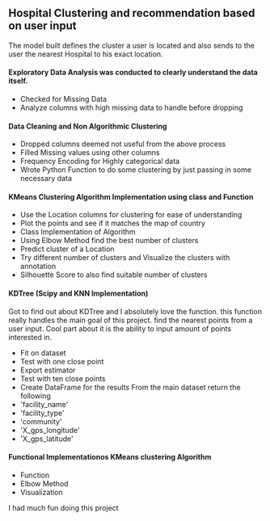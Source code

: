 ## Hospital Clustering and recommendation based on user input

  The model built defines the cluster a user is located and also sends to the user the nearest Hospital to his exact location.

#### Exploratory Data Analysis was conducted to clearly understand the data itself.
  * Checked for Missing Data
  * Analyze columns with high missing data to handle before dropping
#### Data Cleaning and Non Algorithmic Clustering
  * Dropped columns deemed not useful from the above process
  * Filled Missing values using other columns
  * Frequency Encoding for Highly categorical data
  * Wrote Python Function to do some clustering by just passing in some necessary data
#### KMeans Clustering Algorithm Implementation using class and Function
  * Use the Location columns for clustering for ease of understanding
  * Plot the points and see if it matches the map of country
  * Class Implementation of Algorithm
  * Using Elbow Method find the best number of clusters
  * Predict cluster of a Location
  * Try different number of clusters and Visualize the clusters with annotation
  * Silhouette Score to also find suitable number of clusters
#### KDTree (Scipy and KNN Implementation)
Got to find out about KDTree and I absolutely love the function. this function really handles the main goal of this project. find the nearest points from a user input. Cool part about it is the ability to input amount of  points interested in.
  * Fit on dataset
  * Test with one close point
  * Export estimator
  * Test with ten close points
  * Create DataFrame for the results
  From the main dataset return the following
  *  'facility_name'
  *  'facility_type'
  *  'community'
  *  'X_gps_longitude'
  *  'X_gps_latitude'
#### Functional Implementationos KMeans clustering Algorithm
  * Function
  * Elbow Method
  * Visualization

I had much fun doing this project
